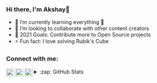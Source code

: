 ### Hi there, I'm Akshay👋

- 🌱 I’m currently learning everything 🤣
- 👯 I’m looking to collaborate with other content creators
- 🥅 2021 Goals: Contribute more to Open Source projects
- ⚡ Fun fact: I love solving Rubik's Cube

### Connect with me:

[<img align="left" alt="codeSTACKr | Twitter" width="22px" src="https://cdn.jsdelivr.net/npm/simple-icons@v3/icons/twitter.svg" />][twitter]

[<img align="left" alt="codeSTACKr | LinkedIn" width="22px" src="https://cdn.jsdelivr.net/npm/simple-icons@v3/icons/linkedin.svg" />][linkedin]

[<img align="left" alt="codeSTACKr | Instagram" width="22px" src="https://cdn.jsdelivr.net/npm/simple-icons@v3/icons/instagram.svg" />][instagram]




<details>
  <summary>:zap: GitHub Stats</summary>

  <img align="left" alt="Akshay's GitHub Stats" src="https://github-readme-stats-wheat-one.vercel.app/api?username=AkshayKattimani&show_icons=true&hide_border=true" />

</details>

[twitter]: https://twitter.com/akshayy_ak
[instagram]: https://www.instagram.com/akshayy_ak/
[linkedin]: https://www.linkedin.com/in/akshay-kattimani-716539190/

